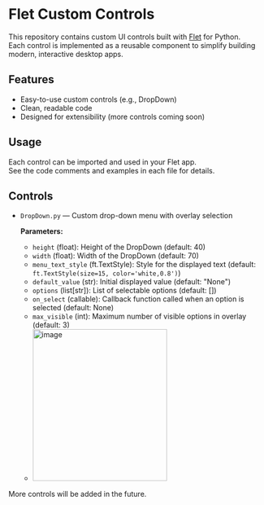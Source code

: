 # Flet Custom Controls

This repository contains custom UI controls built with [Flet](https://flet.dev/) for Python.  
Each control is implemented as a reusable component to simplify building modern, interactive desktop apps.

## Features

- Easy-to-use custom controls (e.g., DropDown)
- Clean, readable code
- Designed for extensibility (more controls coming soon)

## Usage

Each control can be imported and used in your Flet app.  
See the code comments and examples in each file for details.

## Controls

- `DropDown.py` — Custom drop-down menu with overlay selection

  **Parameters:**
  - `height` (float): Height of the DropDown (default: 40)
  - `width` (float): Width of the DropDown (default: 70)
  - `menu_text_style` (ft.TextStyle): Style for the displayed text (default: `ft.TextStyle(size=15, color='white,0.8')`)
  - `default_value` (str): Initial displayed value (default: "None")
  - `options` (list[str]): List of selectable options (default: [])
  - `on_select` (callable): Callback function called when an option is selected (default: None)
  - `max_visible` (int): Maximum number of visible options in overlay (default: 3)
  - <img width="264" height="298" alt="image" src="https://github.com/user-attachments/assets/a7842d91-d3b5-4d09-823f-b356ca4f8545" />



More controls will be added in the future.
